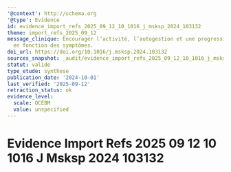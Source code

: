 ```yaml
---
'@context': http://schema.org
'@type': Evidence
id: evidence_import_refs_2025_09_12_10_1016_j_msksp_2024_103132
theme: import_refs_2025_09_12
message_clinique: Encourager l’activité, l’autogestion et une progression graduée
  en fonction des symptômes.
doi_url: https://doi.org/10.1016/j.msksp.2024.103132
sources_snapshot: _audit/evidence_import_refs_2025_09_12_10_1016_j_msksp_2024_103132.json
statut: valide
type_etude: synthese
publication_date: '2024-10-01'
last_verified: '2025-09-12'
retraction_status: ok
evidence_level:
  scale: OCEBM
  value: unspecified
---
```

# Evidence Import Refs 2025 09 12 10 1016 J Msksp 2024 103132

